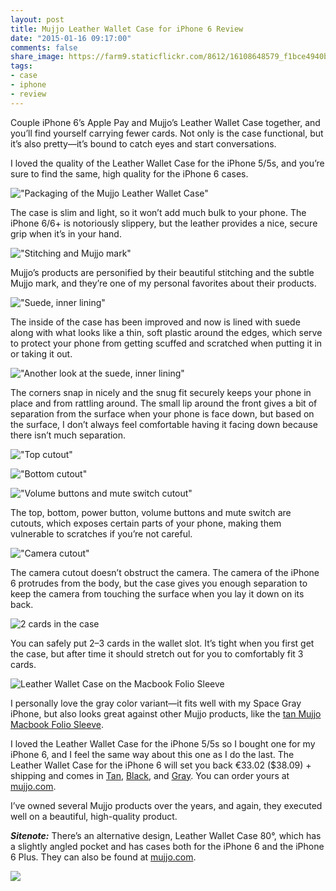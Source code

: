 ```yaml
---
layout: post
title: Mujjo Leather Wallet Case for iPhone 6 Review
date: "2015-01-16 09:17:00"
comments: false
share_image: https://farm9.staticflickr.com/8612/16108648579_f1bce4940b_c.jpg
tags:
- case
- iphone
- review
---
```


Couple iPhone 6’s Apple Pay and Mujjo’s Leather Wallet Case together, and you’ll find yourself carrying fewer cards. Not only is the case functional, but it’s also pretty&mdash;it’s bound to catch eyes and start conversations.

<!--more-->

I loved the quality of the Leather Wallet Case for the iPhone 5/5s, and you’re sure to find the same, high quality for the iPhone 6 cases.

!["Packaging of the Mujjo Leather Wallet Case"](https://farm8.staticflickr.com/7525/16268858466_077ae940c3_c.jpg)

The case is slim and light, so it won’t add much bulk to your phone. The iPhone 6/6+ is notoriously slippery, but the leather provides a nice, secure grip when it’s in your hand.

!["Stitching and Mujjo mark"](https://farm8.staticflickr.com/7475/16293940582_3bebd67df7_c.jpg)

Mujjo’s products are personified by their beautiful stitching and the subtle Mujjo mark, and they’re one of my personal favorites about their products.

!["Suede, inner lining"](https://farm9.staticflickr.com/8642/16293939632_d3376856d2_c.jpg)

The inside of the case has been improved and now is lined with suede along with what looks like a thin, soft plastic around the edges, which serve to protect your phone from getting scuffed and scratched when putting it in or taking it out.

!["Another look at the suede, inner lining"](https://farm9.staticflickr.com/8603/16293938582_dabaa3c63f_c.jpg)

The corners snap in nicely and the snug fit securely keeps your phone in place and from rattling around. The small lip around the front gives a bit of separation from the surface when your phone is face down, but based on the surface, I don’t always feel comfortable having it facing down because there isn’t much separation.

!["Top cutout"](https://farm8.staticflickr.com/7464/16268851676_2058e3691e_c.jpg)

!["Bottom cutout"](https://farm8.staticflickr.com/7480/16293936002_3617fd71c2_c.jpg)

!["Volume buttons and mute switch cutout"](https://farm9.staticflickr.com/8617/15672373654_8fdaa28cfa_c.jpg)

The top, bottom, power button, volume buttons and mute switch are cutouts, which exposes certain parts of your phone, making them vulnerable to scratches if you’re not careful.

!["Camera cutout"](https://farm8.staticflickr.com/7482/16108651649_217fff0f10_c.jpg)

The camera cutout doesn’t obstruct the camera. The camera of the iPhone 6 protrudes from the body, but the case gives you enough separation to keep the camera from touching the surface when you lay it down on its back.

![2 cards in the case](https://farm9.staticflickr.com/8612/16108648579_f1bce4940b_c.jpg)

You can safely put 2–3 cards in the wallet slot. It’s tight when you first get the case, but after time it should stretch out for you to comfortably fit 3 cards.

![Leather Wallet Case on the Macbook Folio Sleeve](https://farm9.staticflickr.com/8656/15672371514_0a9b0f9faa_c.jpg)

I personally love the gray color variant—it fits well with my Space Gray iPhone, but also looks great against other Mujjo products, like the [tan Mujjo Macbook Folio Sleeve](/blog/mujjo-macbook-folio-sleeve/).

I loved the Leather Wallet Case for the iPhone 5/5s so I bought one for my iPhone 6, and I feel the same way about this one as I do the last. The Leather Wallet Case for the iPhone 6 will set you back €33.02 ($38.09) + shipping and comes in <a href="http://www.mujjo.com/the-sleeves-collection/iphone-sleeves/iphone-6-sleeves/leather-wallet-case-for-iphone-6-tan" target="_blank">Tan</a>, <a href="http://www.mujjo.com/the-sleeves-collection/iphone-sleeves/iphone-6-sleeves/leather-wallet-case-for-iphone-6-black" target="_blank">Black</a>, and <a href="http://www.mujjo.com/the-sleeves-collection/iphone-sleeves/iphone-6-sleeves/leather-wallet-case-for-iphone-6-gray" target="_blank">Gray</a>. You can order yours at <a href="http://www.mujjo.com/the-sleeves-collection/iphone-sleeves/" target="_blank">mujjo.com</a>.

I’ve owned several Mujjo products over the years, and again, they executed well on a beautiful, high-quality product.

***Sitenote:*** There’s an alternative design, Leather Wallet Case 80&deg;, which has a slightly angled pocket and has cases both for the iPhone 6 and the iPhone 6 Plus. They can also be found at <a href="http://www.mujjo.com/the-sleeves-collection/iphone-sleeves/" target="_blank">mujjo.com</a>.

![](http://www.mujjo.com/media/catalog/product/cache/1/image/9df78eab33525d08d6e5fb8d27136e95/l/e/leather-wallet-case-80_-for-iphone-6-gray-001.jpg)
